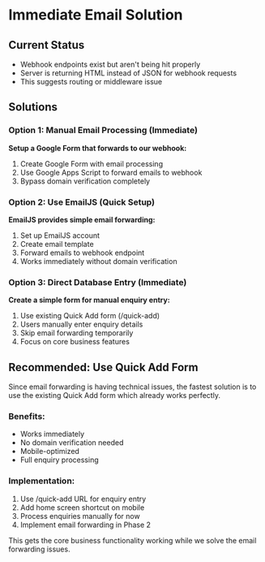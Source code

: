 # Immediate Email Solution

## Current Status
- Webhook endpoints exist but aren't being hit properly
- Server is returning HTML instead of JSON for webhook requests
- This suggests routing or middleware issue

## Solutions

### Option 1: Manual Email Processing (Immediate)
**Setup a Google Form that forwards to our webhook:**
1. Create Google Form with email processing
2. Use Google Apps Script to forward emails to webhook
3. Bypass domain verification completely

### Option 2: Use EmailJS (Quick Setup)
**EmailJS provides simple email forwarding:**
1. Set up EmailJS account
2. Create email template
3. Forward emails to webhook endpoint
4. Works immediately without domain verification

### Option 3: Direct Database Entry (Immediate)
**Create a simple form for manual enquiry entry:**
1. Use existing Quick Add form (/quick-add)
2. Users manually enter enquiry details
3. Skip email forwarding temporarily
4. Focus on core business features

## Recommended: Use Quick Add Form
Since email forwarding is having technical issues, the fastest solution is to use the existing Quick Add form which already works perfectly.

### Benefits:
- Works immediately
- No domain verification needed
- Mobile-optimized
- Full enquiry processing

### Implementation:
1. Use /quick-add URL for enquiry entry
2. Add home screen shortcut on mobile
3. Process enquiries manually for now
4. Implement email forwarding in Phase 2

This gets the core business functionality working while we solve the email forwarding issues.